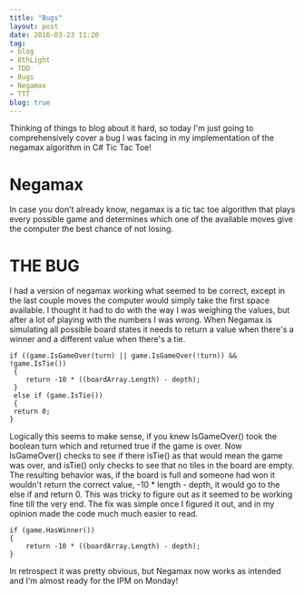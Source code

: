 ```yaml
---
title: "Bugs"
layout: post
date: 2016-03-23 11:20
tag:
- blog
- 8thLight
- TDD
- Bugs
- Negamax
- TTT
blog: true
---
```


Thinking of things to blog about it hard, so today I'm just going to comprehensively cover a bug I was facing in my implementation of the negamax algorithm in C# Tic Tac Toe!

# Negamax
In case you don't already know, negamax is a tic tac toe algorithm that plays every possible game and determines which one of the available moves give the computer the best chance of not losing.

# THE BUG
I had a version of negamax working what seemed to be correct, except in the last couple moves the computer would simply take the first space available. I thought it had to do with the way I was weighing the values, but after a lot of playing with the numbers I was wrong. When Negamax is simulating all possible board states it needs to return a value when there's a winner and a different value when there's a tie.


    
    if ((game.IsGameOver(turn) || game.IsGameOver(!turn)) && !game.IsTie())
     {
    	return -10 * ((boardArray.Length) - depth);
     }
     else if (game.IsTie())
     {
     return 0;
	}
    
Logically this seems to make sense, if you knew IsGameOver() took the boolean turn which and returned true if the game is over. Now IsGameOver() checks to see if there isTie() as that would mean the game was over, and isTie() only checks to see that no tiles in the board are empty. The resulting behavior was, if the board is full and someone had won it wouldn't return the correct value, -10 * length - depth, it would go to the else if and return 0. This was tricky to figure out as it seemed to be working fine till the very end. The fix was simple once I figured it out, and in my opinion made the code much much easier to read.

    if (game.HasWinner())
    {
    	return -10 * ((boardArray.Length) - depth);
    }
    
In retrospect it was pretty obvious, but Negamax now works as intended and I'm almost ready for the IPM on Monday!
